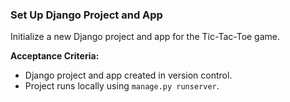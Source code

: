 ### Set Up Django Project and App

Initialize a new Django project and app for the Tic-Tac-Toe game.

**Acceptance Criteria:**
- Django project and app created in version control.
- Project runs locally using `manage.py runserver`.
